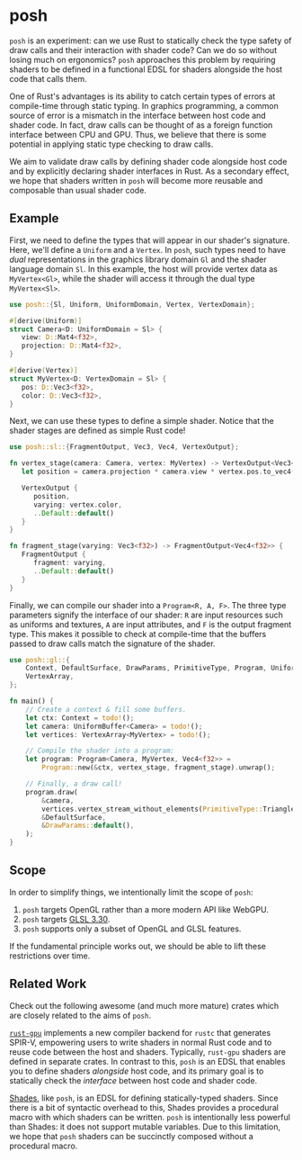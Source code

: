 # posh

`posh` is an experiment: can we use Rust to statically check the type safety of
draw calls and their interaction with shader code? Can we do so without losing
much on ergonomics? `posh` approaches this problem by requiring shaders to be
defined in a functional EDSL for shaders alongside the host code that calls
them.

One of Rust's advantages is its ability to catch certain types of errors at
compile-time through static typing. In graphics programming, a common source of
error is a mismatch in the interface between host code and shader code. In fact,
draw calls can be thought of as a foreign function interface between CPU and
GPU. Thus, we believe that there is some potential in applying static type
checking to draw calls.

We aim to validate draw calls by defining shader code alongside host code and by
explicitly declaring shader interfaces in Rust. As a secondary effect, we hope
that shaders written in `posh` will become more reusable and composable than
usual shader code.

## Example

First, we need to define the types that will appear in our shader's signature.
Here, we'll define a `Uniform` and a `Vertex`. In `posh`, such types need to
have _dual_ representations in the graphics library domain `Gl` and the shader
language domain `Sl`. In this example, the host will provide vertex data as
`MyVertex<Gl>`, while the shader will access it through the dual type
`MyVertex<Sl>`.

```rust
use posh::{Sl, Uniform, UniformDomain, Vertex, VertexDomain};

#[derive(Uniform)]
struct Camera<D: UniformDomain = Sl> {
   view: D::Mat4<f32>,
   projection: D::Mat4<f32>,
}

#[derive(Vertex)]
struct MyVertex<D: VertexDomain = Sl> {
   pos: D::Vec3<f32>,
   color: D::Vec3<f32>,
}

```

Next, we can use these types to define a simple shader. Notice that the shader
stages are defined as simple Rust code!
```rust
use posh::sl::{FragmentOutput, Vec3, Vec4, VertexOutput};

fn vertex_stage(camera: Camera, vertex: MyVertex) -> VertexOutput<Vec3<f32>> {
   let position = camera.projection * camera.view * vertex.pos.to_vec4();

   VertexOutput {
      position,
      varying: vertex.color,
      ..Default::default()
   }
}

fn fragment_stage(varying: Vec3<f32>) -> FragmentOutput<Vec4<f32>> {
   FragmentOutput {
      fragment: varying,
      ..Default::default()
   }
}
```

Finally, we can compile our shader into a `Program<R, A, F>`. The three type
parameters signify the interface of our shader: `R` are input resources such as
uniforms and textures, `A` are input attributes, and `F` is the output fragment
type. This makes it possible to check at compile-time that the buffers passed to
draw calls match the signature of the shader.
```rust
use posh::gl::{
    Context, DefaultSurface, DrawParams, PrimitiveType, Program, UniformBuffer,
    VertexArray,
};

fn main() {
    // Create a context & fill some buffers.
    let ctx: Context = todo!();
    let camera: UniformBuffer<Camera> = todo!();
    let vertices: VertexArray<MyVertex> = todo!();

    // Compile the shader into a program:
    let program: Program<Camera, MyVertex, Vec4<f32>> =
        Program::new(&ctx, vertex_stage, fragment_stage).unwrap();

    // Finally, a draw call!
    program.draw(
        &camera,
        vertices.vertex_stream_without_elements(PrimitiveType::Triangles),
        &DefaultSurface,
        &DrawParams::default(),
    );
}
```

## Scope

In order to simplify things, we intentionally limit the scope of `posh`:

1. `posh` targets OpenGL rather than a more modern API like WebGPU.
2. `posh` targets
   [GLSL 3.30](https://registry.khronos.org/OpenGL/specs/gl/GLSLangSpec.3.30.pdf).
3. `posh` supports only a subset of OpenGL and GLSL features.

If the fundamental principle works out, we should be able to lift these
restrictions over time.

## Related Work

Check out the following awesome (and much more mature) crates which are closely
related to the aims of `posh`.

[`rust-gpu`](https://github.com/EmbarkStudios/rust-gpu) implements a new
compiler backend for `rustc` that generates SPIR-V, empowering users to write
shaders in normal Rust code and to reuse code between the host and shaders.
Typically, `rust-gpu` shaders are defined in separate crates. In contrast to
this, `posh` is an EDSL that enables you to define shaders _alongside_ host
code, and its primary goal is to statically check the _interface_ between host
code and shader code.

[Shades](https://github.com/phaazon/shades), like `posh`, is an EDSL for
defining statically-typed shaders. Since there is a bit of syntactic overhead to
this, Shades provides a procedural macro with which shaders can be written.
`posh` is intentionally less powerful than Shades: it does not support mutable
variables. Due to this limitation, we hope that `posh` shaders can be succinctly
composed without a procedural macro.
